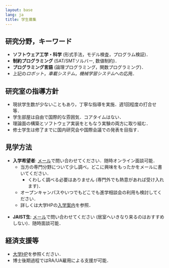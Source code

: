 ```yaml
---
layout: base
lang: ja
title: 学生募集
---
```


## 研究分野，キーワード

- **ソフトウェア工学・科学** (形式手法，モデル検査，プログラム検証)．
- **制約プログラミング** (SAT/SMTソルバー, 数値制約)．
- **プログラミング言語** (論理プログラミング，関数プログラミング)．
- 上記の*ロボット*，*車載システム*，*機械学習システム*への応用．

## 研究室の指導方針

- 現状学生数が少ないこともあり，丁寧な指導を実施．週1回程度の打合せ等．
- 学生部屋は自由で国際的な雰囲気．コアタイムはない．
- 理論面の構築とソフトウェア実装をともなう実験の両方に取り組む．
- 修士学生は修了までに国内研究会や国際会議での発表を目指す．

## 見学方法

- **入学希望者**: [メール](mailto:dsksh@jaist.ac.jp)で問い合わせてください．随時オンライン面談可能．
    - 当方の専門分野について少し調べ，どこに興味をもったかをメールに書いてください．
        - くわしく調べる必要はありません (専門外でも熱意があれば受け入れます)．
    - オープンキャンパスやいつでもどこでも進学相談会の利用も検討してください．
    - 詳しくは大学HPの[入学案内](https://www.jaist.ac.jp/admissions/)を参照．<br /><br />
- **JAIST生**: [メール](mailto:dsksh@jaist.ac.jp)で問い合わせてください (居室へいきなり来るのはおすすめしない)．随時面談可能．

## 経済支援等

- [大学HP](https://www.jaist.ac.jp/studentlife/support/scholarships.html)を参照ください．
- 博士後期過程ではRA/UA雇用による支援が可能．

<!-- EOF -->
